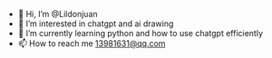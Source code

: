 - 👋 Hi, I’m @Lildonjuan
- 👀 I’m interested in chatgpt and ai drawing 
- 🌱 I’m currently learning python and how to use chatgpt efficiently
- 📫 How to reach me 13981631@qq.com

<!---
Lildonjuan/Lildonjuan is a ✨ special ✨ repository because its `README.md` (this file) appears on your GitHub profile.
You can click the Preview link to take a look at your changes.
--->
